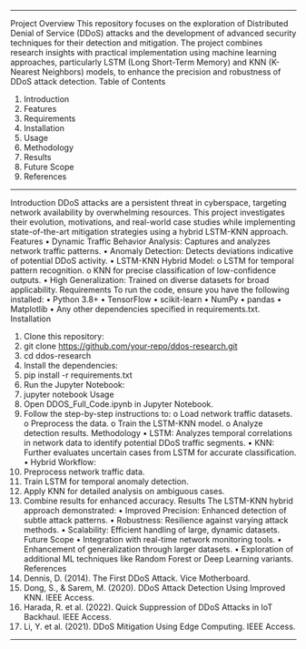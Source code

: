 ________________________________________
Project Overview
This repository focuses on the exploration of Distributed Denial of Service (DDoS) attacks and the development of advanced security techniques for their detection and mitigation. The project combines research insights with practical implementation using machine learning approaches, particularly LSTM (Long Short-Term Memory) and KNN (K-Nearest Neighbors) models, to enhance the precision and robustness of DDoS attack detection.
Table of Contents
1.	Introduction
2.	Features
3.	Requirements
4.	Installation
5.	Usage
6.	Methodology
7.	Results
8.	Future Scope
9.	References
________________________________________
Introduction
DDoS attacks are a persistent threat in cyberspace, targeting network availability by overwhelming resources. This project investigates their evolution, motivations, and real-world case studies while implementing state-of-the-art mitigation strategies using a hybrid LSTM-KNN approach.
Features
•	Dynamic Traffic Behavior Analysis: Captures and analyzes network traffic patterns.
•	Anomaly Detection: Detects deviations indicative of potential DDoS activity.
•	LSTM-KNN Hybrid Model: 
o	LSTM for temporal pattern recognition.
o	KNN for precise classification of low-confidence outputs.
•	High Generalization: Trained on diverse datasets for broad applicability.
Requirements
To run the code, ensure you have the following installed:
•	Python 3.8+
•	TensorFlow
•	scikit-learn
•	NumPy
•	pandas
•	Matplotlib
•	Any other dependencies specified in requirements.txt.
Installation
1.	Clone this repository:
2.	git clone https://github.com/your-repo/ddos-research.git
3.	cd ddos-research
4.	Install the dependencies:
5.	pip install -r requirements.txt
6.	Run the Jupyter Notebook:
7.	jupyter notebook
Usage
1.	Open DDOS_Full_Code.ipynb in Jupyter Notebook.
2.	Follow the step-by-step instructions to: 
o	Load network traffic datasets.
o	Preprocess the data.
o	Train the LSTM-KNN model.
o	Analyze detection results.
Methodology
•	LSTM: Analyzes temporal correlations in network data to identify potential DDoS traffic segments.
•	KNN: Further evaluates uncertain cases from LSTM for accurate classification.
•	Hybrid Workflow: 
1.	Preprocess network traffic data.
2.	Train LSTM for temporal anomaly detection.
3.	Apply KNN for detailed analysis on ambiguous cases.
4.	Combine results for enhanced accuracy.
Results
The LSTM-KNN hybrid approach demonstrated:
•	Improved Precision: Enhanced detection of subtle attack patterns.
•	Robustness: Resilience against varying attack methods.
•	Scalability: Efficient handling of large, dynamic datasets.
Future Scope
•	Integration with real-time network monitoring tools.
•	Enhancement of generalization through larger datasets.
•	Exploration of additional ML techniques like Random Forest or Deep Learning variants.
References
1.	Dennis, D. (2014). The First DDoS Attack. Vice Motherboard.
2.	Dong, S., & Sarem, M. (2020). DDoS Attack Detection Using Improved KNN. IEEE Access.
3.	Harada, R. et al. (2022). Quick Suppression of DDoS Attacks in IoT Backhaul. IEEE Access.
4.	Li, Y. et al. (2021). DDoS Mitigation Using Edge Computing. IEEE Access.
________________________________________


